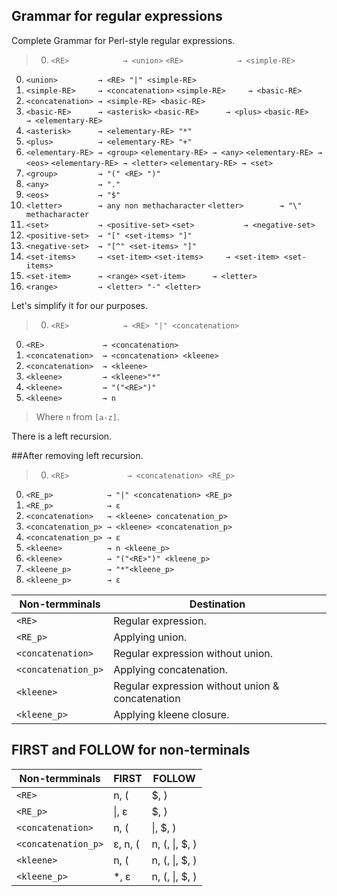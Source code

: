 ## Grammar for regular expressions
Complete Grammar for Perl-style regular expressions.

>0. `<RE>            → <union>`
   `<RE>            → <simple-RE>`
0. `<union>         → <RE> "|" <simple-RE>`
0. `<simple-RE>     → <concatenation>`
   `<simple-RE>     → <basic-RE>`
0. `<concatenation> → <simple-RE> <basic-RE>`
0. `<basic-RE>      → <asterisk>`
   `<basic-RE>      → <plus>`
   `<basic-RE>      → <elementary-RE>`
0. `<asterisk>      → <elementary-RE> "*"`
0. `<plus>          → <elementary-RE> "+"`
0. `<elementary-RE> → <group>`
   `<elementary-RE> → <any>`
   `<elementary-RE> → <eos>`
   `<elementary-RE> → <letter>`
   `<elementary-RE> → <set>`
0. `<group>         → "(" <RE> ")"`
0. `<any>           → "."`
0. `<eos>           → "$"`
0. `<letter>        → any non methacharacter`
   `<letter>        → "\" methacharacter`
0. `<set>           → <positive-set>`
   `<set>           → <negative-set>`
0. `<positive-set>  → "[" <set-items> "]"`
0. `<negative-set>  → "[^" <set-items> "]"`
0. `<set-items>     → <set-item>`
   `<set-items>     → <set-item> <set-items>`
0. `<set-item>      → <range>`
   `<set-item>      → <letter>`
0. `<range>         → <letter> "-" <letter>`

Let's simplify it for our purposes.

>0. `<RE>            → <RE> "|" <concatenation>`
0. `<RE>             → <concatenation>`
0. `<concatenation>  → <concatenation> <kleene>`
0. `<concatenation>  → <kleene>`
0. `<kleene>         → <kleene>"*"`
0. `<kleene>         → "("<RE>")"`
0. `<kleene>         → n`
>
>Where `n` from `[a-z]`.

There is a left recursion.

##After removing left recursion.

>0. `<RE>             → <concatenation> <RE_p>`
0. `<RE_p>            → "|" <concatenation> <RE_p>`
0. `<RE_p>            → ε`
0. `<concatenation>   → <kleene> concatenation_p>`
0. `<concatenation_p> → <kleene> <concatenation_p>`
0. `<concatenation_p> → ε`
0. `<kleene>          → n <kleene_p>`
0. `<kleene>          → "("<RE>")" <kleene_p>`
0. `<kleene_p>        → "*"<kleene_p>`
0. `<kleene_p>        → ε`


  Non-termminals    | Destination
--------------------|--------------
`<RE>`              | Regular expression.
`<RE_p>`            | Applying union.
`<concatenation>`   | Regular expression without union.
`<concatenation_p>` | Applying concatenation.
`<kleene>`          | Regular expression without union & concatenation
`<kleene_p>`        | Applying kleene closure.


## FIRST and FOLLOW for non-terminals

   Non-termminals   |     FIRST    |       FOLLOW
--------------------|------------- |--------------------
 `<RE>`             | n, (         | $, )
 `<RE_p>`           | &#124;, ε    | $, )
 `<concatenation>`  | n, (         | &#124;, $, )
 `<concatenation_p>`| ε, n, (      | n, (, &#124;, $, )
 `<kleene>`         | n, (         | n, (, &#124;, $, )
 `<kleene_p>`       | *, ε         | n, (, &#124;, $, )


